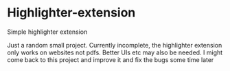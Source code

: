# Highlighter-extension
Simple highlighter extension


Just a random small project. Currently incomplete, the highlighter extension only works on websites not pdfs. Better UIs etc may also be needed.
I might come back to this project and improve it and fix the bugs some time later

